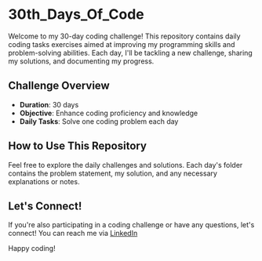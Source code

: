 # 30th_Days_Of_Code

Welcome to my 30-day coding challenge! This repository contains daily coding tasks exercises aimed at improving my programming skills and problem-solving abilities. Each day, I'll be tackling a new challenge, sharing my solutions, and documenting my progress.

## Challenge Overview

- **Duration**: 30 days
- **Objective**: Enhance coding proficiency and knowledge
- **Daily Tasks**: Solve one coding problem each day

## How to Use This Repository

Feel free to explore the daily challenges and solutions. Each day's folder contains the problem statement, my solution, and any necessary explanations or notes.

## Let's Connect!

If you're also participating in a coding challenge or have any questions, let's connect! You can reach me via [LinkedIn](https://www.linkedin.com/in/akansha-daiya-6473061b7/) 

Happy coding!
